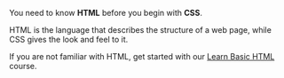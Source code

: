 You need to know **HTML**
before you begin with **CSS**.

HTML is the language
that describes the structure
of a web page,
while CSS
gives the look and feel to it.

If you are not familiar with HTML,
get started with our [Learn Basic HTML](https://courses.bigbinaryacademy.com/learn-basic-html/)
course.
